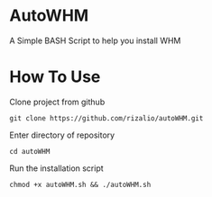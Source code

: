 # AutoWHM
A Simple BASH Script to help you install WHM

# How To Use 
Clone project from github 

`git clone https://github.com/rizalio/autoWHM.git` 

Enter directory of repository

`cd autoWHM`

Run the installation script 

`chmod +x autoWHM.sh && ./autoWHM.sh`

